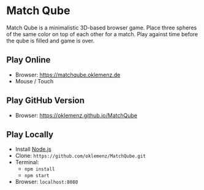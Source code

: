 # Match Qube

Match Qube is a minimalistic 3D-based browser game. 
Place three spheres of the same color on top of each other for a match. 
Play against time before the qube is filled and game is over.

## Play Online

- Browser: https://matchqube.oklemenz.de
- Mouse / Touch

## Play GitHub Version

- Browser: https://oklemenz.github.io/MatchQube

## Play Locally

- Install [Node.js](https://nodejs.org)
- Clone: `https://github.com/oklemenz/MatchQube.git`
- Terminal:
    - `npm install`
    - `npm start`
- Browser: `localhost:8080`

